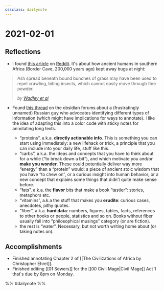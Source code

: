 ```yaml
---
cssclass: dailynote
---
```

# 2021-02-01

## Reflections

* I found [this article](https://www.sciencenews.org/article/oldest-grass-beds-insect-repellent) on [Reddit](https://www.reddit.com/r/AskAnthropology/comments/labcys/how_did_ancient_humanshunter_gatherers_stop_bugs/). It's about how ancient humans in southern Africa (Border Cave, 200,000 years ago) kept away bugs at night: 

> Ash spread beneath bound bunches of grass may have been used to repel crawling, biting insects, which cannot easily move through fine powder.
> <div></div>
> 
> <cite>by [Wadley et al](doi:10.1126/science.abc7239)</cite>

* Found [this thread](https://forum.obsidian.md/t/annotation-symols/12273/6) on the obsidian forums about a (frustratingly unnamed) Russian guy who advocates identifying different types of information (which might have implications for ways to annotate). I like the idea of adapting this into a color code with sticky notes for annotating long texts. 

	-   “proteins”, a.k.a. **directly actionable info**. This is something you can start using immediately: a new lifehack or trick, a principle that you can include into your daily life, stuff like this.
	-   “carbs”, a.k.a. the ideas and concepts that you have to think about for a while (“to break down a bit”), and which motivate you and/or **make you wonder.** These could potentially deliver way more “energy” than a “protein” would: a piece of ancient stoic wisdom that you have “to chew on”, or a curious insight into human behavior, or a new concept that explains some things that didn’t quite make sense before.
	-   “fats”, a.k.a. the **flavor** bits that make a book “tastier”: stories, metaphors etc.
	-   “vitamins”, a.k.a the stuff that makes you **erudite**: curious cases, anecdotes, pithy quotes.
	-   “fiber”, a.k.a. **hard data**: numbers, figures, tables, facts, references to other books or people, statistics and so on. Books without fiber usually fall into “philosophical musings” category (or are fiction).
	-   the rest is “water”. Necessary, but not worth writing home about (or taking notes on). 


## Accomplishments

* Finished annotating Chapter 2 of [[The Civilizations of Africa by Christopher Ehret]]. 
* Finished editing [[01 Sewers]] for the [[00 Civil Mage|Civil Mage]] Act 1 that's due by 8pm on Monday. 

%% #dailynote %%